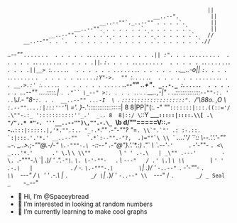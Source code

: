                                                                    ||
                                                  __..--".          ||
                                 __..--""`._..--"" . . . .`.        ||
                         __..--"". . . . . . .`. . . . . . .`.      ||
                 __..--"". . . . .`. . . . . . .`. . . . . . .`.   //
         __..--"". . `.  . . . . . .`. . . . . . .`. . . . . . .`.//
  _..--""  . . . . . . `.  . . . . . .`. . . . . . .`. . . . . . .||
:". . . .`.  . . . . . . `.  . . . . . .`. . . . . . .`. . . . . .||`.
`:. . . . .`.  . . . . . . `.  . . . . . .`. . . . . . .`. . . . .||__>
  `:. . . . .`.  . . . . . . `.  . . . . . .`. . . . . . .`.__..-o||
    `:. . . . .`.  . . . . . . `.  . . . . . .`. . . . .`;Y"->.  ""
      `:. . . . .`.  . . . . . . `.  . . . . . .`. . . __.>.:'
        `:. . . . .`.  . . . . . . `.  . . . . __..--"" ..+"`.
   _..-._ `:. . . . .`.  . . . . . . `.__..--"" ....:::::.|   `.
 ."`` \_--" >:. . . . .`.  . . __..,-|" . ..::::::::::::::`--""-:.
' ..`\J.-  "8-`:. . .  __..--"" ...-I  \ `. `::::::::::::::::::::".
`/'\\88o. ,O \  `:.--""....:|:::'''`'\ ='. }-._'::::::::::::::::::|
8  8|PP|"(:. \-" ""`:::::::|:::.((::='/ .\""-.:_ ':::::::::::''_.'  _..
 8  8|::/ \`::Y  _____`:::::|::::.\\[ .\ "/"..* *"-. '''__..--"")\,"".-.\_
`\b d/""===\==V::.--..__`:::|:::::.|,'*."".:.. "_-.*`.""    _.-"-""\? "_=``.
\\`".`"' .: :-.::.        `:|:::.'.'*.' __..--""   `.*`:--"".-"?,  .)=""`\ \\
 `.``...''_/   ``::      _\\--.'.'*.'-""   _..-._ _..>.*;-""@_.-/-" `\.-"""-.\
   `-::--"            .-"@"}.'.'*.:)     ."\` \ \`.--'_`-'     `\. \-'-""-   `.
                     <\  _...'*.'      .' \.`\ `\ \\""         `\ `' ' .-.\   |
                     _\"" .---'        -\. `\.-"""-.\           \`|    ._)/   '
                   ."\.`-"\`.         `\. \-'-""-   `.           \\  `---"   /
                 .' \.`\ `\ \\        `\ `' ' .-.\   |            `.       _/
                 -\. `\.-"""-.\        \`|    ._)/   '              `-..--"
                `\. \-'-""-   `.        \\  `---"   /
                `\ `' ' .-.\   |         `.       _/
                 \`|    ._)/   '           `-..--"
                  \\  `---"   /
                   `.       _/
         _ Seal _    `-..--"

- 👋 Hi, I’m @Spaceybread
- 👀 I’m interested in looking at random numbers 
- 🌱 I’m currently learning to make cool graphs

<!---
Spaceybread/Spaceybread is a ✨ special ✨ repository because its `README.md` (this file) appears on your GitHub profile.
You can click the Preview link to take a look at your changes.
--->
